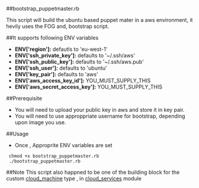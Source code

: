##bootstrap_puppetmaster.rb

This script will build the ubuntu based puppet mater in a aws environment, it hevily uses the FOG and, bootstrap script.


##It supports following ENV variables 
- **ENV['region']:**                defautls to 'eu-west-1'
- **ENV['ssh_private_key']:**       defaults to '~/.ssh/aws'
- **ENV['ssh_public_key']:**        defaults to '~/.ssh/aws.pub'
- **ENV['ssh_user']:**              defaults to 'ubuntu'
- **ENV['key_pair']:**              defaults to 'aws'
- **ENV['aws_access_key_id']:**     YOU_MUST_SUPPLY_THIS
- **ENV['aws_secret_access_key']:** YOU_MUST_SUPPLY_THIS

##Prerequisite
- You will need to upload your public key in aws and store it in key pair.
- You will need to use approppriate username for bootstrap, depending upon image you use.

##Usage
- Once , Approprite ENV variables are set 
```
 chmod +x bootstrap_puppetmaster.rb
 ./bootstrap_puppetmaster.rb
```
##Note
 This script also happned to be one of the building block for the custom [cloud_machine](https://github.com/dvadgama/cloud_services/tree/master/lib/puppet) type , in [cloud_services](https://github.com/dvadgama/cloud_services) module
